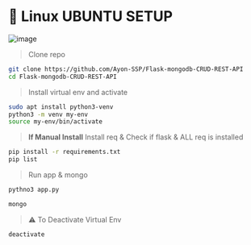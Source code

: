 # 🐧 Linux UBUNTU SETUP
![image](https://user-images.githubusercontent.com/80549753/216788195-692e245a-c8d4-4044-84e6-42c789d28a75.png)


> Clone repo
```bash
git clone https://github.com/Ayon-SSP/Flask-mongodb-CRUD-REST-API
cd Flask-mongodb-CRUD-REST-API
```

> Install virtual env and activate
```bash
sudo apt install python3-venv
python3 -m venv my-env
source my-env/bin/activate
```
> **If Manual Install** Install req & Check if flask & ALL req is installed
```bash
pip install -r requirements.txt
pip list
```
> Run app & mongo
```bash
pythno3 app.py
```
```bash
mongo
```
> ⚠️ To Deactivate Virtual Env
```bash
deactivate
```